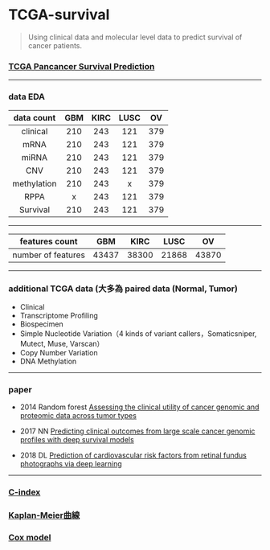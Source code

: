 # TCGA-survival
> Using clinical data and molecular level data to predict survival of cancer patients.

### [TCGA Pancancer Survival Prediction](https://www.synapse.org/#!Synapse:syn1710282/wiki/27303)
- - -

### data EDA

| data count | GBM | KIRC | LUSC | OV |
| :--------: | :---: |:-----:| :-----:| :-----: |
|clinical|210|243|121|379|
|mRNA|210|243|121|379|
|miRNA|210|243|121|379|
|CNV|210|243|121|379|
|methylation|210|243|x|379|
|RPPA|x|243|121|379|
|Survival|210|243|121|379|

- - -

| features count | GBM | KIRC | LUSC | OV |
| :--------: | :---: |:-----:| :-----:| :-----: |
|number of features|43437|38300|21868|43870|
- - -

### additional TCGA data (大多為 paired data (Normal, Tumor)
- Clinical
- Transcriptome Profiling
- Biospecimen
- Simple Nucleotide Variation（4 kinds of variant callers，Somaticsniper, Mutect, Muse, Varscan）
- Copy Number Variation
- DNA Methylation
- - -

### paper
- 2014 Random forest [Assessing the clinical utility of cancer genomic and proteomic data across tumor types](https://www.nature.com/articles/nbt.2940.pdf)

- 2017 NN [Predicting clinical outcomes from large scale cancer genomic profiles with deep survival models](https://www.nature.com/articles/s41598-017-11817-6.pdf)

- 2018 DL [Prediction of cardiovascular risk factors from retinal fundus photographs via deep learning](https://arxiv.org/pdf/1708.09843)
- - -

### [C-index](http://ttdoc.cn/article/652.jhtml)

### [Kaplan-Meier曲線](http://biostatdept.cmu.edu.tw/doc/epaper_a/paper/teaching_corner_062_1.pdf)

### [Cox model](http://biostatdept.cmu.edu.tw/doc/epaper_a/paper/teaching_corner_064.pdf)
